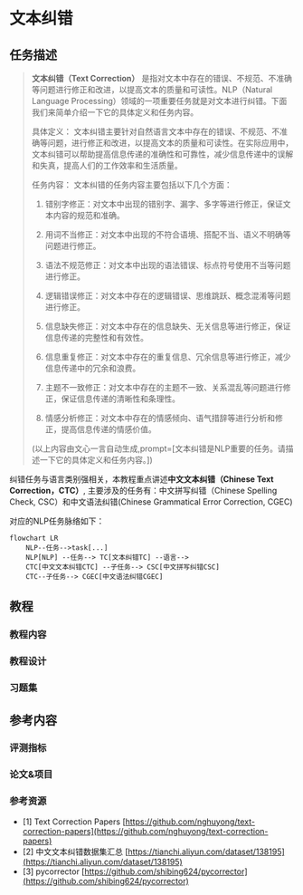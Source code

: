 # 文本纠错
## 任务描述

>**文本纠错（Text Correction）** 是指对文本中存在的错误、不规范、不准确等问题进行修正和改进，以提高文本的质量和可读性。NLP（Natural Language Processing）领域的一项重要任务就是对文本进行纠错。下面我们来简单介绍一下它的具体定义和任务内容。
>
>具体定义：
>文本纠错主要针对自然语言文本中存在的错误、不规范、不准确等问题，进行修正和改进，以提高文本的质量和可读性。在实际应用中，文本纠错可以帮助提高信息传递的准确性和可靠性，减少信息传递中的误解和失真，提高人们的工作效率和生活质量。
>
>任务内容：
>文本纠错的任务内容主要包括以下几个方面：
>
>1. 错别字修正：对文本中出现的错别字、漏字、多字等进行修正，保证文本内容的规范和准确。
>
>2. 用词不当修正：对文本中出现的不符合语境、搭配不当、语义不明确等问题进行修正。
>
>3. 语法不规范修正：对文本中出现的语法错误、标点符号使用不当等问题进行修正。
>
>4. 逻辑错误修正：对文本中存在的逻辑错误、思维跳跃、概念混淆等问题进行修正。
>
>5. 信息缺失修正：对文本中存在的信息缺失、无关信息等进行修正，保证信息传递的完整性和有效性。
>
>6. 信息重复修正：对文本中存在的重复信息、冗余信息等进行修正，减少信息传递中的冗余和浪费。
>
>7. 主题不一致修正：对文本中存在的主题不一致、关系混乱等问题进行修正，保证信息传递的清晰性和条理性。
>
>8. 情感分析修正：对文本中存在的情感倾向、语气措辞等进行分析和修正，提高信息传递的情感价值。
>
>(以上内容由文心一言自动生成,prompt=[文本纠错是NLP重要的任务。请描述一下它的具体定义和任务内容。])

纠错任务与语言类别强相关，本教程重点讲述**中文文本纠错（Chinese Text Correction，CTC）**, 主要涉及的任务有：中文拼写纠错（Chinese Spelling Check, CSC）和中文语法纠错(Chinese Grammatical Error Correction, CGEC)

对应的NLP任务脉络如下：
```mermaid
flowchart LR
    NLP--任务-->task[...]
    NLP[NLP] --任务--> TC[文本纠错TC] --语言--> 
    CTC[中文文本纠错CTC] --子任务--> CSC[中文拼写纠错CSC] 
    CTC--子任务--> CGEC[中文语法纠错CGEC]
```

## 教程
### 教程内容
### 教程设计
### 习题集

## 参考内容

### 评测指标

### 论文&项目

### 参考资源
* [1] Text Correction Papers [https://github.com/nghuyong/text-correction-papers](https://github.com/nghuyong/text-correction-papers)
* [2] 中文文本纠错数据集汇总 [https://tianchi.aliyun.com/dataset/138195](https://tianchi.aliyun.com/dataset/138195)
* [3] pycorrector [https://github.com/shibing624/pycorrector](https://github.com/shibing624/pycorrector)
